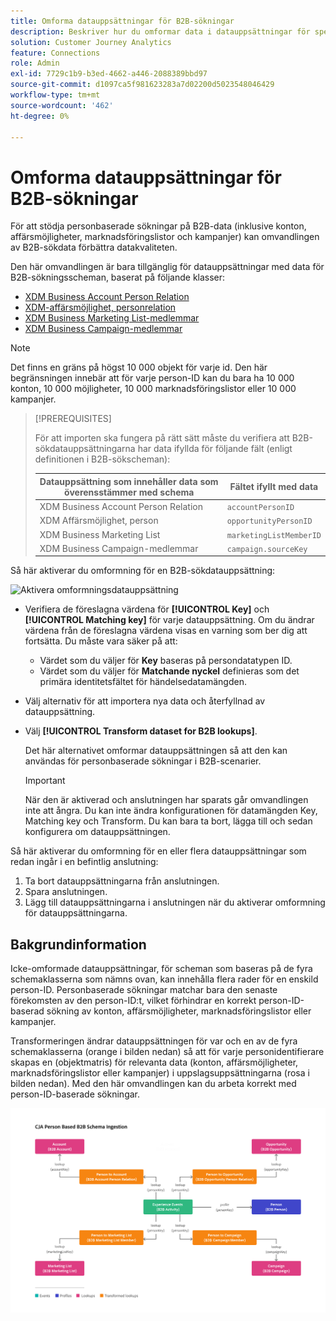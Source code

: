 ```yaml
---
title: Omforma datauppsättningar för B2B-sökningar
description: Beskriver hur du omformar data i datauppsättningar för specifika B2B-sökscheman
solution: Customer Journey Analytics
feature: Connections
role: Admin
exl-id: 7729c1b9-b3ed-4662-a446-2088389bbd97
source-git-commit: d1097ca5f981623283a7d02200d5023548046429
workflow-type: tm+mt
source-wordcount: '462'
ht-degree: 0%

---
```


# Omforma datauppsättningar för B2B-sökningar

För att stödja personbaserade sökningar på B2B-data (inklusive konton, affärsmöjligheter, marknadsföringslistor och kampanjer) kan omvandlingen av B2B-sökdata förbättra datakvaliteten.

Den här omvandlingen är bara tillgänglig för datauppsättningar med data för B2B-sökningsscheman, baserat på följande klasser:

* [XDM Business Account Person Relation](https://experienceleague.adobe.com/en/docs/experience-platform/xdm/classes/b2b/business-account-person-relation)
* [XDM-affärsmöjlighet, personrelation](https://experienceleague.adobe.com/en/docs/experience-platform/xdm/classes/b2b/business-opportunity-person-relation)
* [XDM Business Marketing List-medlemmar](https://experienceleague.adobe.com/en/docs/experience-platform/xdm/classes/b2b/business-marketing-list-members)
* [XDM Business Campaign-medlemmar](https://experienceleague.adobe.com/en/docs/experience-platform/xdm/classes/b2b/business-campaign-members)

>[!NOTE]
>
>Det finns en gräns på högst 10 000 objekt för varje id. Den här begränsningen innebär att för varje person-ID kan du bara ha 10 000 konton, 10 000 möjligheter, 10 000 marknadsföringslistor eller 10 000 kampanjer.

>[!PREREQUISITES]
>
>För att importen ska fungera på rätt sätt måste du verifiera att B2B-sökdatauppsättningarna har data ifyllda för följande fält (enligt definitionen i B2B-sökscheman):
>
>| Datauppsättning som innehåller data som överensstämmer med schema | Fältet ifyllt med data |
>|---|---|
>| XDM Business Account Person Relation | `accountPersonID` |
>| XDM Affärsmöjlighet, person | `opportunityPersonID` |
>| XDM Business Marketing List | `marketingListMemberID` |
>| XDM Business Campaign-medlemmar | `campaign.sourceKey` |
>

Så här aktiverar du omformning för en B2B-sökdatauppsättning:

![Aktivera omformningsdatauppsättning](/help/connections/assets/transform.gif)

* Verifiera de föreslagna värdena för **[!UICONTROL Key]** och **[!UICONTROL Matching key]** för varje datauppsättning. Om du ändrar värdena från de föreslagna värdena visas en varning som ber dig att fortsätta. Du måste vara säker på att:

   * Värdet som du väljer för **Key** baseras på persondatatypen ID.
   * Värdet som du väljer för **Matchande nyckel** definieras som det primära identitetsfältet för händelsedatamängden.

* Välj alternativ för att importera nya data och återfyllnad av datauppsättning.

* Välj **[!UICONTROL Transform dataset for B2B lookups]**.

  Det här alternativet omformar datauppsättningen så att den kan användas för personbaserade sökningar i B2B-scenarier.


  >[!IMPORTANT]
  >
  >När den är aktiverad och anslutningen har sparats går omvandlingen inte att ångra. Du kan inte ändra konfigurationen för datamängden Key, Matching key och Transform. Du kan bara ta bort, lägga till och sedan konfigurera om datauppsättningen.

Så här aktiverar du omformning för en eller flera datauppsättningar som redan ingår i en befintlig anslutning:

1. Ta bort datauppsättningarna från anslutningen.
1. Spara anslutningen.
1. Lägg till datauppsättningarna i anslutningen när du aktiverar omformning för datauppsättningarna.

## Bakgrundinformation

Icke-omformade datauppsättningar, för scheman som baseras på de fyra schemaklasserna som nämns ovan, kan innehålla flera rader för en enskild person-ID. Personbaserade sökningar matchar bara den senaste förekomsten av den person-ID:t, vilket förhindrar en korrekt person-ID-baserad sökning av konton, affärsmöjligheter, marknadsföringslistor eller kampanjer.

Transformeringen ändrar datauppsättningen för var och en av de fyra schemaklasserna (orange i bilden nedan) så att för varje personidentifierare skapas en (objektmatris) för relevanta data (konton, affärsmöjligheter, marknadsföringslistor eller kampanjer) i uppslagsuppsättningarna (rosa i bilden nedan). Med den här omvandlingen kan du arbeta korrekt med person-ID-baserade sökningar.

![B2B-scheman](./assets/b2b-schemas.svg)
